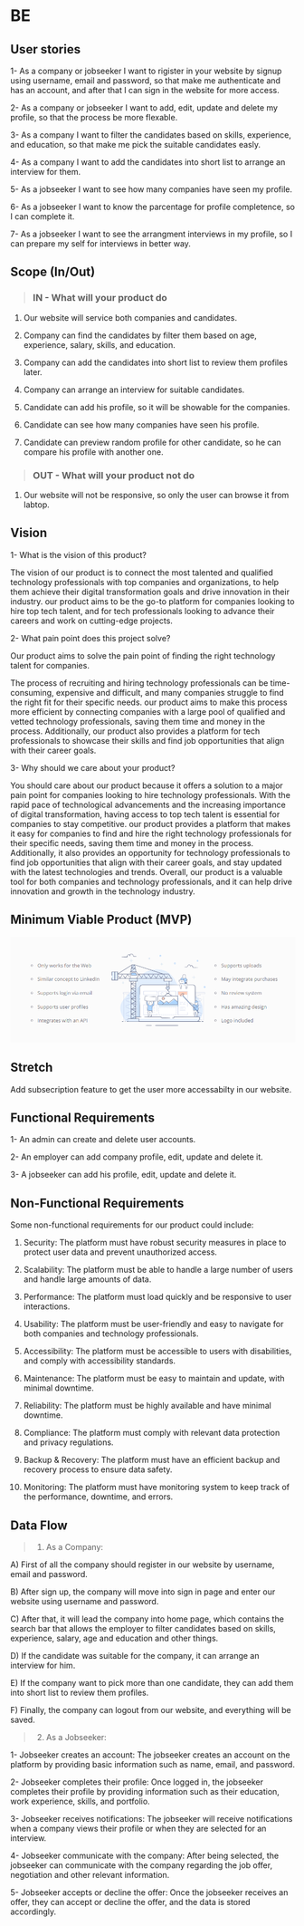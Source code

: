 # BE

## User stories

1- As a company or jobseeker I want to rigister in your website by signup using username, email and password, so that make me authenticate and has an account, and after that I can sign in the website for more access.

2- As a company or jobseeker I want to add, edit, update and delete my profile, so that the process be more flexable.

3- As a company I want to filter the candidates based on skills, experience, and education, so that make me pick the suitable candidates easly.

4- As a company I want to add the candidates into short list to arrange an interview for them.

5- As a jobseeker I want to see how many companies have seen my profile.

6- As a jobseeker I want to know the parcentage for profile completence, so I can complete it.

7- As a jobseeker I want to see the arrangment interviews in my profile, so I can prepare my self for interviews in better way.

## Scope (In/Out)

>### IN - What will your product do

1. Our website will service both companies and candidates.

2. Company can find the candidates by filter them based on age, experience, salary, skills, and education.

3. Company can add the candidates into short list to review them profiles later.

4. Company can arrange an interview for suitable candidates.

5. Candidate can add his profile, so it will be showable for the companies.

6. Candidate can see how many companies have seen his profile.

7. Candidate can preview random profile for other candidate, so he can compare his profile with another one.

> ### OUT - What will your product not do

1. Our website will not be responsive, so only the user can browse it from labtop. 

## Vision

1- What is the vision of this product? 

The vision of our product is to connect the most talented and qualified technology professionals with top companies and organizations, to help them achieve their digital transformation goals and drive innovation in their industry. our product aims to be the go-to platform for companies looking to hire top tech talent, and for tech professionals looking to advance their careers and work on cutting-edge projects.

2- What pain point does this project solve?

Our product aims to solve the pain point of finding the right technology talent for companies.

The process of recruiting and hiring technology professionals can be time-consuming, expensive and difficult, and many companies struggle to find the right fit for their specific needs. our product aims to make this process more efficient by connecting companies with a large pool of qualified and vetted technology professionals, saving them time and money in the process. Additionally, our product also provides a platform for tech professionals to showcase their skills and find job opportunities that align with their career goals.

3- Why should we care about your product?

You should care about our product because it offers a solution to a major pain point for companies looking to hire technology professionals. With the rapid pace of technological advancements and the increasing importance of digital transformation, having access to top tech talent is essential for companies to stay competitive. our product provides a platform that makes it easy for companies to find and hire the right technology professionals for their specific needs, saving them time and money in the process. Additionally, it also provides an opportunity for technology professionals to find job opportunities that align with their career goals, and stay updated with the latest technologies and trends. Overall, our product is a valuable tool for both companies and technology professionals, and it can help drive innovation and growth in the technology industry.

## Minimum Viable Product (MVP)

![MVP](./assets/MVP.png)

## Stretch

Add subsecription feature to get the user more accessabilty in our website.

## Functional Requirements

1- An admin can create and delete user accounts.

2- An employer can add company profile, edit, update and delete it.

3- A jobseeker can add his profile, edit, update and delete it.

## Non-Functional Requirements

Some non-functional requirements for our product could include:

1. Security: The platform must have robust security measures in place to protect user data and prevent unauthorized access.

2. Scalability: The platform must be able to handle a large number of users and handle large amounts of data.

3. Performance: The platform must load quickly and be responsive to user interactions.

4. Usability: The platform must be user-friendly and easy to navigate for both companies and technology professionals.

5. Accessibility: The platform must be accessible to users with disabilities, and comply with accessibility standards.

6. Maintenance: The platform must be easy to maintain and update, with minimal downtime.

7. Reliability: The platform must be highly available and have minimal downtime.

8. Compliance: The platform must comply with relevant data protection and privacy regulations.

9. Backup & Recovery: The platform must have an efficient backup and recovery process to ensure data safety.

10. Monitoring: The platform must have monitoring system to keep track of the performance, downtime, and errors.

## Data Flow

>1. As a Company:

A) First of all the company should register in our website by username, email and password.

B) After sign up, the company will move into sign in page and enter our website using username and password.

C) After that, it will lead the company into home page, which contains the search bar that allows the employer to filter candidates based on skills, experience, salary, age and education and other things.

D) If the candidate was suitable for the company, it can arrange an interview for him.

E) If the company want to pick more than one candidate, they can add them into short list to review them profiles.

F) Finally, the company can logout from our website, and everything will be saved. 

>2. As a Jobseeker:

1- Jobseeker creates an account: The jobseeker creates an account on the platform by providing basic information such as name, email, and password.

2- Jobseeker completes their profile: Once logged in, the jobseeker completes their profile by providing information such as their education, work experience, skills, and portfolio.

3- Jobseeker receives notifications: The jobseeker will receive notifications when a company views their profile or when they are selected for an interview.

4- Jobseeker communicate with the company: After being selected, the jobseeker can communicate with the company regarding the job offer, negotiation and other relevant information.

5- Jobseeker accepts or decline the offer: Once the jobseeker receives an offer, they can accept or decline the offer, and the data is stored accordingly.
